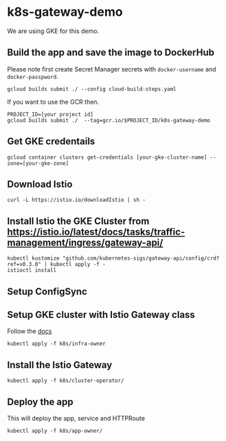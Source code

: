 # k8s-gateway-demo
We are using GKE for this demo. 

## Build the app and save the image to DockerHub
Please note first create Secret Manager secrets with ```docker-username``` and ```docker-passpword```.
```
gcloud builds submit ./ --config cloud-build-steps.yaml
```

If you want to use the GCR then. 
```
PROJECT_ID=[your project id]
gcloud builds submit ./  --tag=gcr.io/$PROJECT_ID/k8s-gateway-demo

```

## Get GKE credentails
```
gcloud container clusters get-credentials [your-gke-cluster-name] --zone=[your-gke-zone]
```

## Download Istio
```
curl -L https://istio.io/downloadIstio | sh -
```

## Install Istio the GKE Cluster from https://istio.io/latest/docs/tasks/traffic-management/ingress/gateway-api/
```
kubectl kustomize "github.com/kubernetes-sigs/gateway-api/config/crd?ref=v0.3.0" | kubectl apply -f -
istioctl install
```

## Setup ConfigSync
## Setup GKE cluster with Istio Gateway class

Follow the [docs](https://cloud.google.com/kubernetes-engine/docs/how-to/deploying-gateways)
```
kubectl apply -f k8s/infra-owner
```

## Install the Istio Gateway 
```
kubectl apply -f k8s/cluster-operator/
```

## Deploy the app 
This will deploy the app, service and HTTPRoute
```
kubectl apply -f k8s/app-owner/
```
